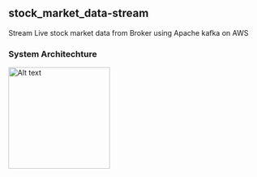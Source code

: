 ## stock_market_data-stream
Stream Live stock market data from Broker using Apache kafka on AWS

### System Architechture

<img src="path/to/image.png" alt="Alt text" width="200" height="200">

